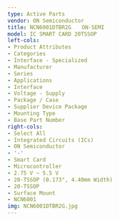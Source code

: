 ```yaml
---
type: Active Parts
vendor: ON Semiconductor
title: NCN6001DTBR2G　　ON-SEMI
model: IC SMART CARD 20TSSOP
left-cols:
- Product Attributes
- Categories
- Interface - Specialized
- Manufacturer
- Series
- Applications
- Interface
- Voltage - Supply
- Package / Case
- Supplier Device Package
- Mounting Type
- Base Part Number
right-cols:
- Select All
- Integrated Circuits (ICs)
- ON Semiconductor
- '-'
- Smart Card
- Microcontroller
- 2.75 V ~ 5.5 V
- 20-TSSOP (0.173", 4.40mm Width)
- 20-TSSOP
- Surface Mount
- NCN6001
img: NCN6001DTBR2G.jpg
---
```

